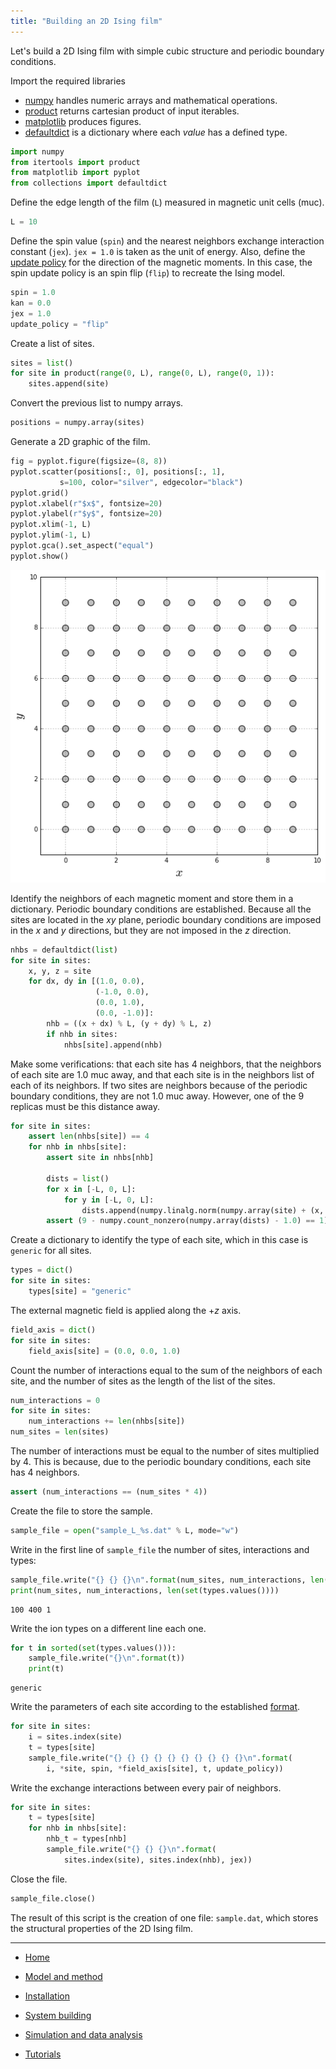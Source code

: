 ```yaml
---
title: "Building an 2D Ising film"
---
```


Let's build a 2D Ising film with simple cubic structure and periodic boundary conditions.

Import the required libraries

* [numpy](http://www.numpy.org/) handles numeric arrays and mathematical operations.
* [product](https://docs.python.org/3.7/library/itertools.html#itertools.product) returns cartesian product of input iterables.
* [matplotlib](https://matplotlib.org/) produces figures.
* [defaultdict](https://docs.python.org/3.7/library/collections.html#collections.defaultdict) is a dictionary where each *value* has a defined type.


```python
import numpy
from itertools import product
from matplotlib import pyplot
from collections import defaultdict
```

Define the edge length of the film (```L```) measured in magnetic unit cells (muc).


```python
L = 10
```

Define the spin value (```spin```) and the nearest neighbors exchange interaction constant (```jex```). ```jex = 1.0``` is taken as the unit of energy. Also, define the [update policy](https://pcm-ca.github.io/vegas/sample-build/update-policies/) for the direction of the magnetic moments. In this case, the spin update policy is an spin flip (```flip```) to recreate the Ising model.


```python
spin = 1.0
kan = 0.0
jex = 1.0
update_policy = "flip"
```

Create a list of sites.


```python
sites = list()
for site in product(range(0, L), range(0, L), range(0, 1)):
    sites.append(site)
```

Convert the previous list to numpy arrays.


```python
positions = numpy.array(sites)
```

Generate a 2D graphic of the film.


```python
fig = pyplot.figure(figsize=(8, 8))
pyplot.scatter(positions[:, 0], positions[:, 1],
           s=100, color="silver", edgecolor="black")
pyplot.grid()
pyplot.xlabel(r"$x$", fontsize=20)
pyplot.ylabel(r"$y$", fontsize=20)
pyplot.xlim(-1, L)
pyplot.ylim(-1, L)
pyplot.gca().set_aspect("equal")
pyplot.show()
```


![png](output_15_0.png)


Identify the neighbors of each magnetic moment and store them in a dictionary. Periodic boundary conditions are established. Because all the sites are located in the $xy$ plane, periodic boundary conditions are imposed in the $x$ and $y$ directions, but they are not imposed in the $z$ direction.


```python
nhbs = defaultdict(list)
for site in sites:
    x, y, z = site
    for dx, dy in [(1.0, 0.0),
                   (-1.0, 0.0),
                   (0.0, 1.0),
                   (0.0, -1.0)]:
        nhb = ((x + dx) % L, (y + dy) % L, z)
        if nhb in sites:
            nhbs[site].append(nhb)
```

Make some verifications: that each site has $4$ neighbors, that the neighbors of each site are $1.0$ muc away, and that each site is in the neighbors list of each of its neighbors. If two sites are neighbors because of the periodic boundary conditions, they are not $1.0$ muc away. However, one of the $9$ replicas must be this distance away.


```python
for site in sites:
    assert len(nhbs[site]) == 4
    for nhb in nhbs[site]:
        assert site in nhbs[nhb]
        
        dists = list()
        for x in [-L, 0, L]:
            for y in [-L, 0, L]:
                dists.append(numpy.linalg.norm(numpy.array(site) + (x, y, 0) - numpy.array(nhb)))
        assert (9 - numpy.count_nonzero(numpy.array(dists) - 1.0) == 1)
```

Create a dictionary to identify the type of each site, which in this case is ```generic``` for all sites.


```python
types = dict()
for site in sites:
    types[site] = "generic"
```

The external magnetic field is applied along the $+z$ axis.


```python
field_axis = dict()
for site in sites:
    field_axis[site] = (0.0, 0.0, 1.0)
```

Count the number of interactions equal to the sum of the neighbors of each site, and the number of sites as the length of the list of the sites.


```python
num_interactions = 0
for site in sites:
    num_interactions += len(nhbs[site])
num_sites = len(sites)
```

The number of interactions must be equal to the number of sites multiplied by $4$. This is because, due to the periodic boundary conditions, each site has $4$ neighbors.


```python
assert (num_interactions == (num_sites * 4))
```

Create the file to store the sample.


```python
sample_file = open("sample_L_%s.dat" % L, mode="w")
```

Write in the first line of ```sample_file``` the number of sites, interactions and types:


```python
sample_file.write("{} {} {}\n".format(num_sites, num_interactions, len(set(types.values()))))
print(num_sites, num_interactions, len(set(types.values())))
```

    100 400 1


Write the ion types on a different line each one.


```python
for t in sorted(set(types.values())):
    sample_file.write("{}\n".format(t))
    print(t)
```

    generic


Write the parameters of each site according to the established [format](https://pcm-ca.github.io/vegas/sample-build/).


```python
for site in sites:
    i = sites.index(site)
    t = types[site]
    sample_file.write("{} {} {} {} {} {} {} {} {} {}\n".format(
        i, *site, spin, *field_axis[site], t, update_policy))
```

Write the exchange interactions between every pair of neighbors.


```python
for site in sites:
    t = types[site]
    for nhb in nhbs[site]:
        nhb_t = types[nhb]
        sample_file.write("{} {} {}\n".format(
            sites.index(site), sites.index(nhb), jex))
```

Close the file.


```python
sample_file.close()
```

The result of this script is the creation of one file: ```sample.dat```, which stores the structural properties of the 2D Ising film.

---

* [Home](/vegas/)

* [Model and method](/vegas/model-and-method/)

* [Installation](/vegas/installation/)

* [System building](/vegas/system-building/)

* [Simulation and data analysis](/vegas/simulation-and-data-analysis/)

* [Tutorials](/vegas/tutorials/)

